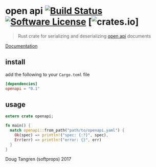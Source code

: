 # open api [![Build Status](https://travis-ci.org/softprops/openapi.svg?branch=master)](https://travis-ci.org/softprops/openapi) [![Software License](https://img.shields.io/badge/license-MIT-brightgreen.svg)](LICENSE) [![crates.io](http://meritbadge.herokuapp.com/openapi)]

> Rust crate for serializing and deserializing [open api](http://swagger.io/specification/) documents

[Documentation](https://softprops.github.io/openapi)

## install

add the following to your `Cargo.toml` file

```toml
[dependencies]
openapi = "0.1"
```

## usage

```rust
extern crate openapi;

fn main() {
  match openapi::from_path("path/to/openapi.yaml") {
    Ok(spec) => println!("spec: {:?}", spec),
    Err(err) => println!("error: {}", err)
  }
}
```

Doug Tangren (softprops) 2017
